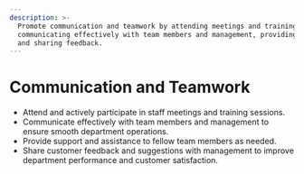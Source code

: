 ```yaml
---
description: >-
  Promote communication and teamwork by attending meetings and training,
  communicating effectively with team members and management, providing support,
  and sharing feedback.
---
```


# Communication and Teamwork

* Attend and actively participate in staff meetings and training sessions.
* Communicate effectively with team members and management to ensure smooth department operations.
* Provide support and assistance to fellow team members as needed.
* Share customer feedback and suggestions with management to improve department performance and customer satisfaction.
